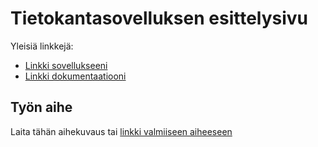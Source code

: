 # Tietokantasovelluksen esittelysivu

Yleisiä linkkejä:

* [Linkki sovellukseeni](http://matlehto.users.cs.helsinki.fi/kotikaynnit/)
* [Linkki dokumentaatiooni](https://github.com/matike/Tsoha-Bootstrap/blob/master/doc/dokumentaatio.pdf)

## Työn aihe

Laita tähän aihekuvaus tai [linkki valmiiseen aiheeseen](http://advancedkittenry.github.io/suunnittelu_ja_tyoymparisto/aiheet/Laakarin_kotikaynnit.html) 
